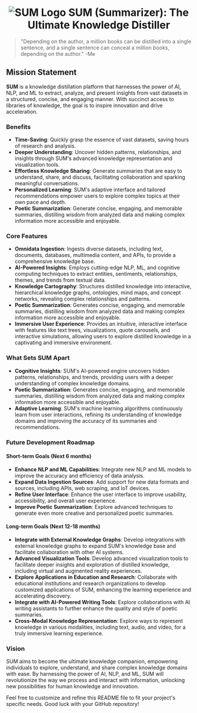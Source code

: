 <h1 align="center">
  <img src="https://github.com/OtotaO/SUM/assets/93845604/5749c582-725d-407c-ac6c-06fb8e90ed94" alt="SUM Logo">
  SUM (Summarizer): The Ultimate Knowledge Distiller
</h1>

> "Depending on the author, a million books can be distilled into a single sentence, and a single sentence can conceal a million books, depending on the author." -Me

## Mission Statement

**SUM** is a knowledge distillation platform that harnesses the power of AI, NLP, and ML to extract, analyze, and present insights from vast datasets in a structured, concise, and engaging manner. With succinct access to libraries of knowledge, the goal is to inspire innovation and drive acceleration.

### Benefits

* **Time-Saving**: Quickly grasp the essence of vast datasets, saving hours of research and analysis.
* **Deeper Understanding**: Uncover hidden patterns, relationships, and insights through SUM's advanced knowledge representation and visualization tools.
* **Effortless Knowledge Sharing**: Generate summaries that are easy to understand, share, and discuss, facilitating collaboration and sparking meaningful conversations.
* **Personalized Learning**: SUM's adaptive interface and tailored recommendations empower users to explore complex topics at their own pace and depth.
* **Poetic Summarization**: Generate concise, engaging, and memorable summaries, distilling wisdom from analyzed data and making complex information more accessible and enjoyable.

### Core Features

* **Omnidata Ingestion**: Ingests diverse datasets, including text, documents, databases, multimedia content, and APIs, to provide a comprehensive knowledge base.
* **AI-Powered Insights**: Employs cutting-edge NLP, ML, and cognitive computing techniques to extract entities, sentiments, relationships, themes, and trends from textual data.
* **Knowledge Cartography**: Structures distilled knowledge into interactive, hierarchical knowledge graphs, ontologies, mind maps, and concept networks, revealing complex relationships and patterns.
* **Poetic Summarization**: Generates concise, engaging, and memorable summaries, distilling wisdom from analyzed data and making complex information more accessible and enjoyable.
* **Immersive User Experience**: Provides an intuitive, interactive interface with features like text trees, visualizations, quote carousels, and interactive simulations, allowing users to explore distilled knowledge in a captivating and immersive environment.

### What Sets SUM Apart

* **Cognitive Insights**: SUM's AI-powered engine uncovers hidden patterns, relationships, and trends, providing users with a deeper understanding of complex knowledge domains.
* **Poetic Summarization**: Generates concise, engaging, and memorable summaries, distilling wisdom from analyzed data and making complex information more accessible and enjoyable.
* **Adaptive Learning**: SUM's machine learning algorithms continuously learn from user interactions, refining its understanding of knowledge domains and improving the accuracy of its summaries and recommendations.

### Future Development Roadmap

#### Short-term Goals (Next 6 months)

* **Enhance NLP and ML Capabilities**: Integrate new NLP and ML models to improve the accuracy and efficiency of data analysis.
* **Expand Data Ingestion Sources**: Add support for new data formats and sources, including APIs, web scraping, and IoT devices.
* **Refine User Interface**: Enhance the user interface to improve usability, accessibility, and overall user experience.
* **Improve Poetic Summarization**: Explore advanced techniques to generate even more creative and personalized poetic summaries.

#### Long-term Goals (Next 12-18 months)

* **Integrate with External Knowledge Graphs**: Develop integrations with external knowledge graphs to expand SUM's knowledge base and facilitate collaboration with other AI systems.
* **Advanced Visualization Tools**: Develop advanced visualization tools to facilitate deeper insights and exploration of distilled knowledge, including virtual and augmented reality experiences.
* **Explore Applications in Education and Research**: Collaborate with educational institutions and research organizations to develop customized applications of SUM, enhancing the learning experience and accelerating discovery.
* **Integrate with AI-Powered Writing Tools**: Explore collaborations with AI writing assistants to further enhance the quality and style of poetic summaries.
* **Cross-Modal Knowledge Representation**: Explore ways to represent knowledge in various modalities, including text, audio, and video, for a truly immersive learning experience.

### Vision

SUM aims to become the ultimate knowledge companion, empowering individuals to explore, understand, and share complex knowledge domains with ease. By harnessing the power of AI, NLP, and ML, SUM will revolutionize the way we process and interact with information, unlocking new possibilities for human knowledge and innovation.

Feel free to customize and refine this README file to fit your project's specific needs. Good luck with your GitHub repository!
